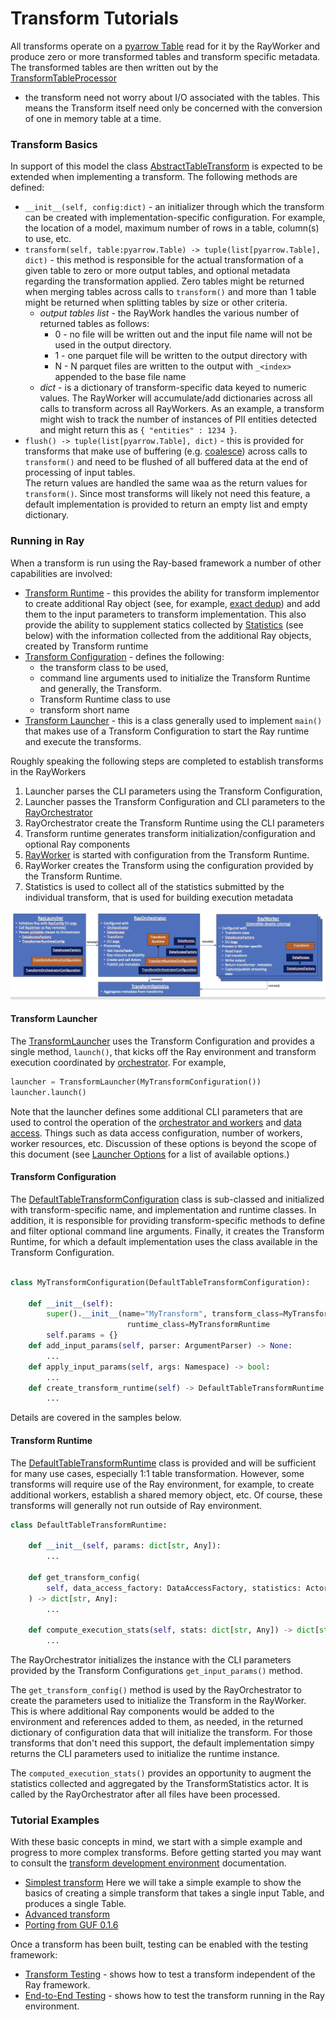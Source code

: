 # Transform Tutorials

All transforms operate on a [pyarrow Table](https://arrow.apache.org/docs/python/generated/pyarrow.Table.html)
read for it by the RayWorker and produce zero or more transformed tables and transform specific metadata.
The transformed tables are then written out by the [TransformTableProcessor](../src/data_processing/ray/transform_table_processor.py) 
- the transform need not worry about I/O associated with the tables.
This means the Transform itself need only be concerned with the conversion of one in memory table at a time.  

### Transform Basics
In support of this model the class 
[AbstractTableTransform](../src/data_processing/transform/table_transform.py) 
is expected to be extended when implementing a transform.
The following methods are defined:
* ```__init__(self, config:dict)``` - an initializer through which the transform can be created 
with implementation-specific configuration.  For example, the location of a model, maximum number of
rows in a table, column(s) to use, etc. 
* ```transform(self, table:pyarrow.Table) -> tuple(list[pyarrow.Table], dict)``` - this method is responsible
for the actual transformation of a given table to zero or more output tables, and optional 
metadata regarding the transformation applied.  Zero tables might be returned when
merging tables across calls to `transform()` and more than 1 table might be returned
when splitting tables by size or other criteria.
  * _output tables list_ - the RayWork handles the various number of returned tables as follows: 
    * 0 - no file will be written out and the input file name will not be used in the output directory.
    * 1 - one parquet file will be written to the output directory with 
    * N - N parquet files are written to the output with `_<index>` appended to the base file name
  * _dict_ - is a dictionary of transform-specific data keyed to numeric values.  The RayWorker will
         accumulate/add dictionaries across all calls to transform across all RayWorkers.  As an example, a
         transform might wish to track the number of instances of PII entities detected and might return 
        this as `{ "entities" : 1234 }`.
* ```flush() -> tuple(list[pyarrow.Table], dict)``` - this is provided for transforms that
make use of buffering (e.g. [coalesce](../../transforms/universal/coalesce/src/coalesce_transform.py)) across calls 
to `transform()` and need to be flushed of all buffered data at the end of processing of input tables.  
The return values are handled the same waa as the return values for `transform()`.  Since most transforms will likely
not need this feature, a default implementation is provided to return an empty list and empty dictionary.

### Running in Ray
When a transform is run using the Ray-based framework a number of other capabilities are involved:
* [Transform Runtime](../src/data_processing/ray/transform_runtime.py) - this provides the ability for 
transform implementor to create additional Ray object (see, for example, 
[exact dedup](../../transforms/universal/ededup/src/ededup_transform.py)) and add them to the input parameters
to transform implementation. This also provide the ability to supplement statics collected by
[Statistics](../src/data_processing/ray/transform_statistics.py) (see below) with the information collected from
the additional Ray objects, created by Transform runtime
* [Transform Configuration](../src/data_processing/ray/transform_runtime.py) - defines the following:
  * the transform class to be used, 
  * command line arguments used to initialize the Transform Runtime and generally, the Transform.
  * Transform Runtime class to use
  * transform short name 
* [Transform Launcher](../src/data_processing/ray/transform_launcher.py) - this is a class generally used to 
implement `main()` that makes use of a Transform Configuration to start the Ray runtime and execute the transforms.

Roughly speaking the following steps are completed to establish transforms in the RayWorkers
1. Launcher parses the CLI parameters using the Transform Configuration, 
2. Launcher passes the Transform Configuration and CLI parameters to the [RayOrchestrator](../src/data_processing/ray/transform_orchestrator.py)
3. RayOrchestrator create the Transform Runtime using the CLI parameters 
4. Transform runtime generates transform initialization/configuration and optional Ray components
5. [RayWorker](../src/data_processing/ray/transform_table_processor.py) is started with configuration from the Transform Runtime.
6. RayWorker creates the Transform using the configuration provided by the Transform Runtime.
7. Statistics is used to collect all of the statistics submitted by the individual transform, that is used for building execution metadata

![Processing Architecture](processing-architecture.jpg)

#### Transform Launcher
The [TransformLauncher](../src/data_processing/ray/transform_launcher.py) uses the Transform Configuration
and provides a single method, `launch()`, that kicks off the Ray environment and transform execution coordinated 
by [orchestrator](../src/data_processing/ray/transform_orchestrator.py).
For example,
```python
launcher = TransformLauncher(MyTransformConfiguration())
launcher.launch()
```
Note that the launcher defines some additional CLI parameters that are used to control the operation of the 
[orchestrator and workers](../src/data_processing/ray/transform_orchestrator_configuration.py) and 
[data access](../src/data_processing/data_access/data_access_factory.py).  Things such as data access configuration,
number of workers, worker resources, etc.
Discussion of these options is beyond the scope of this document 
(see [Launcher Options](launcher-options.md) for a list of available options.)

#### Transform Configuration
The 
[DefaultTableTransformConfiguration](../src/data_processing/ray/transform_runtime.py)
class is sub-classed and initialized with transform-specific name, and implementation 
and runtime classes. In addition, it is responsible for providing transform-specific
methods to define and filter optional command line arguments.
Finally, it creates the Transform Runtime, for which a default
implementation uses the class available in the Transform Configuration.
```python

class MyTransformConfiguration(DefaultTableTransformConfiguration):

    def __init__(self):
        super().__init__(name="MyTransform", transform_class=MyTransform,
                          runtime_class=MyTransformRuntime
        self.params = {}
    def add_input_params(self, parser: ArgumentParser) -> None:
        ...
    def apply_input_params(self, args: Namespace) -> bool:
        ...
    def create_transform_runtime(self) -> DefaultTableTransformRuntime:
        ...
```
Details are covered in the samples below.

#### Transform Runtime
The 
[DefaultTableTransformRuntime](../src/data_processing/ray/transform_runtime.py)
class is provided and will be 
sufficient for many use cases, especially 1:1 table transformation.
However, some transforms will require use of the Ray environment, for example,
to create additional workers, establish a shared memory object, etc.
Of course, these transforms will generally not run outside of Ray environment. 

```python
class DefaultTableTransformRuntime:

    def __init__(self, params: dict[str, Any]):
        ...

    def get_transform_config(
        self, data_access_factory: DataAccessFactory, statistics: ActorHandle, files: list[str]
    ) -> dict[str, Any]:
        ...

    def compute_execution_stats(self, stats: dict[str, Any]) -> dict[str, Any]:
        ...
```

The RayOrchestrator initializes the instance with the CLI parameters provided by the Transform Configurations
`get_input_params()` method.

The `get_transform_config()` method is used by the RayOrchestrator to create the parameters
used to initialize the Transform in the RayWorker. 
This is where additional Ray components would be added to the environment 
and references added to them, as needed, in the returned dictionary of configuration data
that will initialize the transform.
For those transforms that don't need this support, the default implementation
simpy returns the CLI parameters used to initialize the runtime instance.

The `computed_execution_stats()` provides an opportunity to augment the statistics
collected and aggregated by the TransformStatistics actor. It is called by the RayOrchestrator
after all files have been processed.

### Tutorial Examples
With these basic concepts in mind, we start with a simple example and 
progress to more complex transforms. 
Before getting started  you may want to consult the 
[transform development environment](transform-dev-env.md) documentation.
* [Simplest transform](simplest-transform-tutorial.md)
Here we will take a simple example to show the basics of creating a simple transform
that takes a single input Table, and produces a single Table.
* [Advanced transform](advanced-transform-tutorial.md)
* [Porting from GUF 0.1.6](transform-porting.md)

Once a transform has been built, testing can be enabled with the testing framework:
* [Transform Testing](testing-transforms.md) - shows how to test a transform
independent of the Ray framework.
* [End-to-End Testing](testing-e2e-transform.md) - shows how to test the
transform running in the Ray environment.
